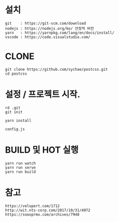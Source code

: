 # 설치

```
git    : https://git-scm.com/download
nodejs : https://nodejs.org/ko/ 안정적 버전
yarn   : https://yarnpkg.com/lang/en/docs/install/
vscode : https://code.visualstudio.com/
```

# CLONE

```
git clone https://github.com/sychae/postcss.git
cd postcss

```

# 설정 / 프로젝트 시작.

```
rd .git
git init

yarn install

config.js
```


# BUILD 및 HOT 실행

```
yarn run watch
yarn run serve
yarn run build

```

# 참고

```
https://velopert.com/1712
http://wit.nts-corp.com/2017/10/31/4972
https://soooprmx.com/archives/7948

```


